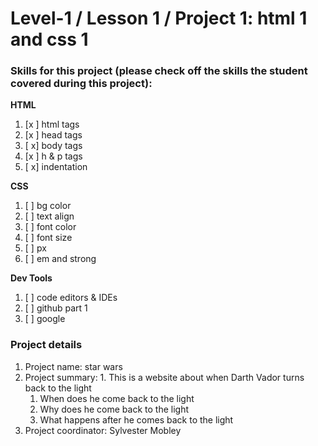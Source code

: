 # Level-1 / Lesson 1 / Project 1: html 1 and css 1

### Skills for this project (please check off the skills the student covered during this project):

**HTML**
 1. [x ] html tags
 2. [x ] head tags
 3. [ x] body tags
 4. [x ] h & p tags
 5. [ x] indentation

**CSS**
  1. [ ] bg color
  2. [ ] text align
  3. [ ] font color
  4. [ ] font size
  5. [ ] px
  6. [ ] em and strong

**Dev Tools**
  1. [ ] code editors & IDEs
  2. [ ] github part 1
  3. [ ] google

### Project details
  1. Project name: star wars
  2. Project summary: 
    1. This is a website about when Darth Vador turns back to the light 
      1. When does he come back to the light
      2. Why does he come back to the light
      3. What happens after he comes back to the light
  3. Project coordinator: Sylvester Mobley
